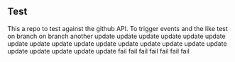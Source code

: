## Test

This a repo to test against the github API. To trigger events and the like
test
on branch
on branch
another
update
update
update
update
update
update
update
update
update
update
update
update
update
update
update
update
update
update
update
update
update
fail
fail
fail
fail
fail
fail
fail
